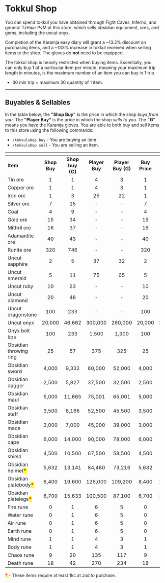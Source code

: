 # Tokkul Shop

You can spend tokkul you have obtained through Fight Caves, Inferno, and general TzHaar PvM at this store, which sells obsidian equipment, ores, and gems, including the uncut onyx.

Completion of the Karamja easy diary will grant a \~13.3% discount on purchasing items, and a \~133% increase in tokkul received when selling items to the shop. The gloves do **not** need to be equipped.

The tokkul shop is heavily restricted when buying items. Essentially, you can only buy 1 of a particular item per minute, meaning your maximum trip length in minutes, is the maximum number of an item you can buy in 1 trip.

* 30 min trip = maximum 30 quantity of 1 item.

***

## Buyables & Sellables

In the table below, the **"Shop Buy"** is the price in which the shop _buys from you_. The **"Player Buy"** is the price in which the shop _sells to you_. The **"G"** means you have the Karamja gloves. You are able to both buy and sell items to this store using the following commands:

* `/tokkulshop buy` - You are buying an item.
* `/tokkulshop sell` - You are selling an item.

<table><thead><tr><th width="222"></th><th width="119" align="center"></th><th width="139" align="center"></th><th width="122" align="center"></th><th align="center"></th><th data-hidden align="center"></th><th data-hidden align="center"></th></tr></thead><tbody><tr><td><strong>Item</strong></td><td align="center"><strong>Shop Buy</strong></td><td align="center"><strong>Shop buy (G)</strong></td><td align="center"><strong>Player Buy</strong></td><td align="center"><strong>Player Buy (G)</strong></td><td align="center"><strong>Buy Price</strong></td><td align="center"><strong>Sell Price</strong></td></tr><tr><td>Tin ore</td><td align="center">1</td><td align="center">1</td><td align="center">4</td><td align="center">3</td><td align="center">1</td><td align="center">4</td></tr><tr><td>Copper ore</td><td align="center">1</td><td align="center">1</td><td align="center">4</td><td align="center">3</td><td align="center">1</td><td align="center">4</td></tr><tr><td>Iron ore</td><td align="center">1</td><td align="center">3</td><td align="center">25</td><td align="center">22</td><td align="center">1</td><td align="center">25</td></tr><tr><td>Silver ore</td><td align="center">7</td><td align="center">15</td><td align="center">-</td><td align="center">-</td><td align="center">7</td><td align="center">-</td></tr><tr><td>Coal</td><td align="center">4</td><td align="center">9</td><td align="center">-</td><td align="center">-</td><td align="center">4</td><td align="center">-</td></tr><tr><td>Gold ore</td><td align="center">15</td><td align="center">34</td><td align="center">-</td><td align="center">-</td><td align="center">15</td><td align="center">-</td></tr><tr><td>Mithril ore</td><td align="center">16</td><td align="center">37</td><td align="center">-</td><td align="center">-</td><td align="center">16</td><td align="center">-</td></tr><tr><td>Adamantite ore</td><td align="center">40</td><td align="center">43</td><td align="center">-</td><td align="center">-</td><td align="center">40</td><td align="center">-</td></tr><tr><td>Runite ore</td><td align="center">320</td><td align="center">746</td><td align="center">-</td><td align="center">-</td><td align="center">320</td><td align="center">-</td></tr><tr><td>Uncut sapphire</td><td align="center">2</td><td align="center">5</td><td align="center">37</td><td align="center">32</td><td align="center">2</td><td align="center">37</td></tr><tr><td>Uncut emerald</td><td align="center">5</td><td align="center">11</td><td align="center">75</td><td align="center">65</td><td align="center">5</td><td align="center">75</td></tr><tr><td>Uncut ruby</td><td align="center">10</td><td align="center">23</td><td align="center">-</td><td align="center">-</td><td align="center">10</td><td align="center">-</td></tr><tr><td>Uncut diamond</td><td align="center">20</td><td align="center">46</td><td align="center">-</td><td align="center">-</td><td align="center">20</td><td align="center">-</td></tr><tr><td>Uncut dragonstone</td><td align="center">100</td><td align="center">233</td><td align="center">-</td><td align="center">-</td><td align="center">100</td><td align="center">-</td></tr><tr><td>Uncut onyx</td><td align="center">20,000</td><td align="center">46,662</td><td align="center">300,000</td><td align="center">260,000</td><td align="center">20,000</td><td align="center">300,000</td></tr><tr><td>Onyx bolt tips</td><td align="center">100</td><td align="center">233</td><td align="center">1,500</td><td align="center">1,300</td><td align="center">100</td><td align="center">1,500</td></tr><tr><td>Obsidian throwing ring</td><td align="center">25</td><td align="center">57</td><td align="center">375</td><td align="center">325</td><td align="center">25</td><td align="center">375</td></tr><tr><td>Obsidian sword</td><td align="center">4,000</td><td align="center">9,332</td><td align="center">60,000</td><td align="center">52,000</td><td align="center">4,000</td><td align="center">60,000</td></tr><tr><td>Obsidian dagger</td><td align="center">2,500</td><td align="center">5,827</td><td align="center">37,500</td><td align="center">32,500</td><td align="center">2,500</td><td align="center">37,500</td></tr><tr><td>Obsidian maul</td><td align="center">5,000</td><td align="center">11,665</td><td align="center">75,001</td><td align="center">65,001</td><td align="center">5,000</td><td align="center">75,001</td></tr><tr><td>Obsidian staff</td><td align="center">3,500</td><td align="center">8,166</td><td align="center">52,500</td><td align="center">45,500</td><td align="center">3,500</td><td align="center">52,500</td></tr><tr><td>Obsidian mace</td><td align="center">3,000</td><td align="center">7,000</td><td align="center">45,000</td><td align="center">39,000</td><td align="center">3,000</td><td align="center">45,000</td></tr><tr><td>Obsidian cape</td><td align="center">6,000</td><td align="center">14,000</td><td align="center">90,000</td><td align="center">78,000</td><td align="center">6,000</td><td align="center">90,000</td></tr><tr><td>Obsidian shield</td><td align="center">4,500</td><td align="center">10,500</td><td align="center">67,500</td><td align="center">58,500</td><td align="center">4,500</td><td align="center">67,500</td></tr><tr><td>Obsidian helmet<mark style="color:red;"><strong>*</strong></mark></td><td align="center">5,632</td><td align="center">13,141</td><td align="center">84,480</td><td align="center">73,216</td><td align="center">5,632</td><td align="center">84,480</td></tr><tr><td>Obsidian platebody<mark style="color:red;"><strong>*</strong></mark></td><td align="center">8,400</td><td align="center">19,600</td><td align="center">126,000</td><td align="center">109,200</td><td align="center">8,400</td><td align="center">126,000</td></tr><tr><td>Obsidian platelegs<mark style="color:red;"><strong>*</strong></mark></td><td align="center">6,700</td><td align="center">15,633</td><td align="center">100,500</td><td align="center">87,100</td><td align="center">6,700</td><td align="center">100,500</td></tr><tr><td>Fire rune</td><td align="center">0</td><td align="center">1</td><td align="center">6</td><td align="center">5</td><td align="center">0</td><td align="center">6</td></tr><tr><td>Water rune</td><td align="center">0</td><td align="center">1</td><td align="center">6</td><td align="center">5</td><td align="center">0</td><td align="center">6</td></tr><tr><td>Air rune</td><td align="center">0</td><td align="center">1</td><td align="center">6</td><td align="center">5</td><td align="center">0</td><td align="center">6</td></tr><tr><td>Earth rune</td><td align="center">0</td><td align="center">1</td><td align="center">6</td><td align="center">5</td><td align="center">0</td><td align="center">6</td></tr><tr><td>Mind rune</td><td align="center">1</td><td align="center">1</td><td align="center">4</td><td align="center">3</td><td align="center">1</td><td align="center">4</td></tr><tr><td>Body rune</td><td align="center">1</td><td align="center">1</td><td align="center">4</td><td align="center">3</td><td align="center">1</td><td align="center">4</td></tr><tr><td>Chaos rune</td><td align="center">9</td><td align="center">20</td><td align="center">135</td><td align="center">117</td><td align="center">9</td><td align="center">135</td></tr><tr><td>Death rune</td><td align="center">18</td><td align="center">42</td><td align="center">270</td><td align="center">234</td><td align="center">18</td><td align="center">270</td></tr></tbody></table>

<mark style="color:red;">**\***</mark> - These items require at least 1kc at Jad to purchase.
